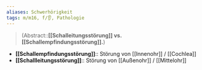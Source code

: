 ```yaml
---
aliases: Schwerhörigkeit
tags: m/m16, f/👂, Pathologie
---
```

> (Abstract::**[[Schalleitungsstörung]] vs. [[Schallempfindungsstörung]].**)
- **[[Schallempfindungsstörung]]**:: Störung von [[Innenohr]] / [[Cochlea]]
- **[[Schallleitungsstörung]]**:: Störung von [[Außenohr]] / [[Mittelohr]]